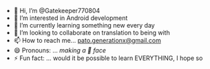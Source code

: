 - 👋 Hi, I’m @Gatekeeper770804
- 👀 I’m interested in Android development 
- 🌱 I’m currently learning something new every day 
- 💞️ I’m looking to collaborate on translation to being with 
- 📫 How to reach me... pato.generationx@gmail.com
- 😄 Pronouns: ... *making a 🤔 face* 
- ⚡ Fun fact: ... would it be possible to learn EVERYTHING, I hope so 

<!---
Gatekeeper770804/Gatekeeper770804 is a ✨ special ✨ repository because its `README.md` (this file) appears on your GitHub profile.
You can click the Preview link to take a look at your changes.
--->
